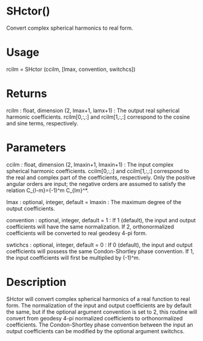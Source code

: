 # SHctor()

Convert complex spherical harmonics to real form.

# Usage

rcilm = SHctor (ccilm, [lmax, convention, switchcs])

# Returns

rcilm : float, dimension (2, lmax+1, lamx+1)
:   The output real spherical harmonic coefficients. rcilm[0,:,:] and rcilm[1,:,:] correspond to the cosine and sine terms, respectively.

# Parameters

ccilm : float, dimension (2, lmaxin+1, lmaxin+1)
:   The input complex spherical harmonic coefficients. ccilm[0,:,:] and ccilm[1,:,:] correspond to the real and complex part of the coefficients, respectively. Only the positive angular orders are input; the negative orders are assumed to satisfy the relation C_{l-m}=(-1)^m C_{lm}^*.

lmax : optional, integer, default = lmaxin
:   The maximum degree of the output coefficients.

convention : optional, integer, default = 1
:   If 1 (default), the input and output coefficients will have the same normalization. If 2, orthonormalized coefficients will be converted to real geodesy 4-pi form.

swtichcs : optional, integer, default = 0
:   If 0 (default), the input and output coefficients will possess the same Condon-Shortley phase convention. If 1, the input coefficients will first be multiplied by (-1)^m.

# Description

SHctor will convert complex spherical harmonics of a real function to real form. The normalization of the input and output coefficients are by default the same, but if the optional argument convention is set to 2, this routine will convert from geodesy 4-pi normalized coefficients to orthonormalized coefficients. The Condon-Shortley phase convention between the input an output coefficients can be modified by the optional argument switchcs.
